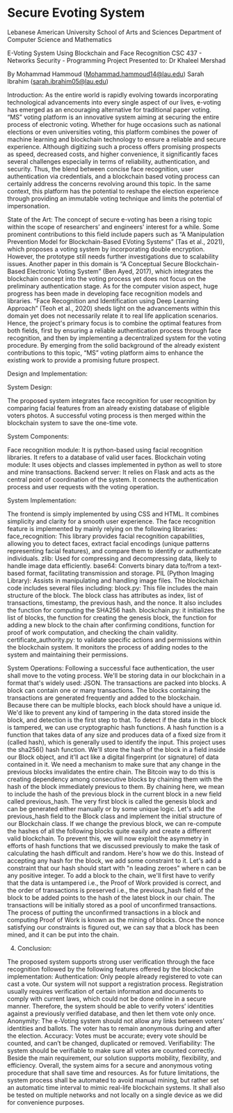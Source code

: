# Secure Evoting System

 

 Lebanese American University
School of Arts and Sciences
Department of Computer Science and Mathematics

E-Voting System Using Blockchain and Face Recognition
CSC 437 - Networks Security - Programming Project
Presented to: Dr Khaleel Mershad

By
Mohammad Hammoud (Mohammad.hammoud14@lau.edu) 
Sarah Ibrahim (sarah.ibrahim05@lau.edu)















Introduction:
As the entire world is rapidly evolving towards incorporating technological advancements into every single aspect of our lives, e-voting has emerged as an encouraging alternative for traditional paper voting. “MS” voting platform is an innovative system aiming at securing the entire process of electronic voting. Whether for huge occasions such as national elections or even universities voting, this platform combines the power of machine learning and blockchain technology to ensure a reliable and secure experience. Although digitizing such a process offers promising prospects as speed, decreased costs, and higher convenience, it significantly faces several challenges especially in terms of reliability, authentication, and security. Thus, the blend between concise face recognition, user authentication via credentials, and a blockchain based voting process can certainly address the concerns revolving around this topic. In the same context, this platform has the potential to reshape the election experience through providing an immutable voting technique and limits the potential of impersonation. 

State of the Art:
The concept of secure e-voting has been a rising topic within the scope of researchers’ and engineers' interest for a while. Some prominent contributions to this field include papers such as “A Manipulation Prevention Model for Blockchain-Based EVoting Systems” (Tas et al., 2021), which proposes a voting system by incorporating double encryption. However, the prototype still needs further investigations due to scalability issues. Another paper in this domain is “A Conceptual Secure Blockchain-Based Electronic Voting System” (Ben Ayed, 2017), which integrates the blockchain concept into the voting process yet does not focus on the preliminary authentication stage. As for the computer vision aspect, huge progress has been made in developing face recognition models and libraries. “Face Recognition and Identification using Deep Learning Approach” (Teoh et al., 2020) sheds light on the advancements within this domain yet does not necessarily relate it to real life application scenarios. Hence, the project's primary focus is to combine the optimal features from both fields, first by ensuring a reliable authentication process through face recognition, and then by implementing a decentralized system for the voting procedure. By emerging from the solid background of the already existent contributions to this topic, “MS” voting platform aims to enhance the existing work to provide a promising future prospect.








Design and Implementation:

System Design:


The proposed system integrates face recognition for user recognition by comparing facial features from an already existing database of eligible voters photos. A successful voting process is then merged within the blockchain system to save the one-time vote.


System Components:

Face recognition module:
It is python-based using facial recognition libraries. It refers to a database of valid user faces.
Blockchain voting module: 
It uses objects and classes implemented in python as well to store and mine transactions.
Backend server:
It relies on Flask and acts as the central point of coordination of the system. It connects the authentication process and user requests with the voting operation.


System Implementation:

The frontend is simply implemented by using CSS and HTML. It combines simplicity and clarity for a smooth user experience.
The face recognition feature is implemented by mainly relying on the following libraries:
face_recognition: This library provides facial recognition capabilities, allowing you to detect faces, extract facial encodings (unique patterns representing facial features), and compare them to identify or authenticate individuals.
zlib: Used for compressing and decompressing data, likely to handle image data efficiently.
base64: Converts binary data to/from a text-based format, facilitating transmission and storage.
PIL (Python Imaging Library): Assists in manipulating and handling image files.
The blockchain code includes several files including:
block.py: This file includes the main structure of the block. The block class has attributes as index, list of transactions, timestamp, the previous hash, and the nonce. It also includes the function for computing the SHA256 hash.
blockchain.py: it initializes the list of blocks, the function for creating the genesis block, the function for adding a new block to the chain after confirming conditions, function for proof of work computation, and checking the chain validity.
certificate_authority.py: to validate specific actions and permissions within the blockchain system. It monitors the process of adding nodes to the system and maintaining their permissions.


System Operations:
Following a successful face authentication, the user shall move to the voting process. We'll be storing data in our blockchain in a format that's widely used: JSON. 
The transactions are packed into blocks. A block can contain one or many transactions. The blocks containing the transactions are generated frequently and added to the blockchain. Because there can be multiple blocks, each block should have a unique id.
We'd like to prevent any kind of tampering in the data stored inside the block, and detection is the first step to that. To detect if the data in the block is tampered, we can use cryptographic hash functions.
A hash function is a function that takes data of any size and produces data of a fixed size from it (called hash), which is generally used to identify the input. This project uses the sha256() hash function. We'll store the hash of the block in a field inside our Block object, and it'll act like a digital fingerprint (or signature) of data contained in it.
We need a mechanism to make sure that any change in the previous blocks invalidates the entire chain. The Bitcoin way to do this is creating dependency among consecutive blocks by chaining them with the hash of the block immediately previous to them. By chaining here, we mean to include the hash of the previous block in the current block in a new field called previous_hash.
The very first block is called the genesis block and can be generated either manually or by some unique logic. Let's add the previous_hash field to the Block class and implement the initial structure of our Blockchain class.
If we change the previous block, we can re-compute the hashes of all the following blocks quite easily and create a different valid blockchain. To prevent this, we will now exploit the asymmetry in efforts of hash functions that we discussed previously to make the task of calculating the hash difficult and random. Here's how we do this. Instead of accepting any hash for the block, we add some constraint to it. Let's add a constraint that our hash should start with "n leading zeroes" where n can be any positive integer.
To add a block to the chain, we'll first have to verify that the data is untampered i.e., the Proof of Work provided is correct, and the order of transactions is preserved i.e., the previous_hash field of the block to be added points to the hash of the latest block in our chain.
The transactions will be initially stored as a pool of unconfirmed transactions. The process of putting the unconfirmed transactions in a block and computing Proof of Work is known as the mining of blocks. Once the nonce satisfying our constraints is figured out, we can say that a block has been mined, and it can be put into the chain.



4. Conclusion:

The proposed system supports strong user verification through the face recognition followed by the following features offered by the blockchain implementation:
Authentication: Only people already registered to vote can cast a vote. Our system will not support a registration process. Registration usually requires verification of certain information and documents to comply with current laws, which could not be done online in a secure manner. Therefore, the system should be able to verify voters’ identities against a previously verified database, and then let them vote only once.
Anonymity: The e-Voting system should not allow any links between voters’ identities and ballots. The voter has to remain anonymous during and after the election.
Accuracy: Votes must be accurate; every vote should be counted, and can’t be changed, duplicated or removed.
Verifiability: The system should be verifiable to make sure all votes are counted correctly. Beside the main requirement, our solution supports mobility, flexibility, and efficiency.
Overall, the system aims for a secure and anonymous voting procedure that shall save time and resources. As for future limitations, the system process shall be automated to avoid manual mining, but rather set an automatic time interval to mimic real-life blockchain systems. It shall also be tested on multiple networks and not locally on a single device as we did for convenience purposes.
